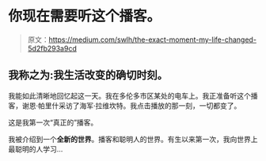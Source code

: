 # 你现在需要听这个播客。

> 原文：<https://medium.com/swlh/the-exact-moment-my-life-changed-5d2fb293a9cd>

## 我称之为:我生活改变的确切时刻。

我能如此清晰地回忆起这一天。我在多伦多市区某处的电车上。我正准备听这个播客，谢恩·帕里什采访了海军·拉维坎特。我点击播放的那一刻，一切都变了。

这是我第一次“真正的”播客。

我被介绍到一个**全新的世界**。播客和聪明人的世界。有生以来第一次，我向世界上最聪明的人学习…